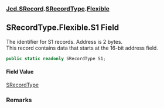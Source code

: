 ### [Jcd.SRecord](Jcd.SRecord.md 'Jcd.SRecord').[SRecordType](Jcd.SRecord.SRecordType.md 'Jcd.SRecord.SRecordType').[Flexible](Jcd.SRecord.SRecordType.Flexible.md 'Jcd.SRecord.SRecordType.Flexible')

## SRecordType.Flexible.S1 Field

The identifier for S1 records. Address is 2 bytes.   
This record contains data that starts at the 16-bit address field.

```csharp
public static readonly SRecordType S1;
```

#### Field Value
[SRecordType](Jcd.SRecord.SRecordType.md 'Jcd.SRecord.SRecordType')

### Remarks